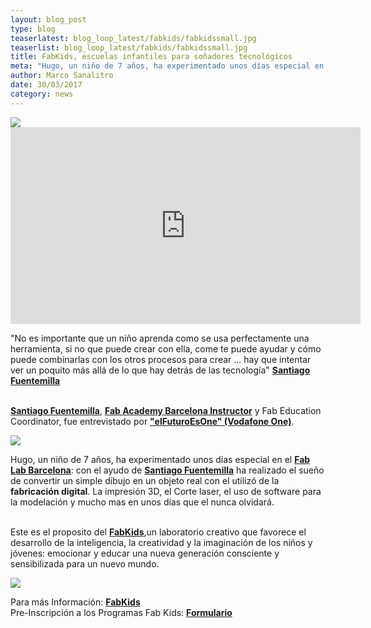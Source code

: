 ```yaml
---
layout: blog_post
type: blog
teaserlatest: blog_loop_latest/fabkids/fabkidssmall.jpg
teaserlist: blog_loop_latest/fabkids/fabkidssmall.jpg
title: FabKids, escuelas infantiles para soñadores tecnológicos 
meta: "Hugo, un niño de 7 años, ha experimentado unos días especial en el Fab Lab Barcelona: con el ayudo de Santiago Fuentemilla, Fab Academy Barcelona Instructor y Fab Education Coordinator, ha realizado el sueño de convertir un simple dibujo en un objeto real con el utilizó de la fabricación digital. "
author: Marco Sanalitro
date: 30/03/2017 
category: news
---
```

<img src= "http://www.fablabbcn.org/img/blog/blog_loop_latest/sitgesnext/sitgesnext1.jpg" align="middle"> 
<br>


<iframe width="560" height="315" src="https://www.youtube.com/embed/TsOIpKj7dRE" frameborder="0" allowfullscreen></iframe>
<br>

"No es importante que un niño aprenda como se usa perfectamente una herramienta, si no que puede crear con ella, come te puede ayudar y cómo puede combinarlas con los otros procesos para crear ... hay que intentar ver un poquito más allá de lo que hay detrás de las tecnología" <strong><a href="https://fablabbcn.org/about_us.html">Santiago Fuentemilla</a></strong><br><br>

<strong><a href="https://fablabbcn.org/about_us.html">Santiago Fuentemilla</a></strong>, <strong><a href="https://fablabbcn.org/about_us.html">Fab Academy Barcelona Instructor</a></strong> y Fab Education Coordinator, fue entrevistado por <strong><a href="https://www.youtube.com/channel/UC_PZITA0uBZRC5E1fCrBVXQ">"elFuturoEsOne" (Vodafone One)</a></strong>.<br>

<img src= "http://www.fablabbcn.org/img/blog/blog_loop_latest/fabkids/fabkids1.jpg" align="middle"> 
<br>

Hugo, un niño de 7 años, ha experimentado unos días especial en el <strong><a href="http://fablabbcn.org/">Fab Lab Barcelona</a></strong>: con el ayudo de <strong><a href="https://fablabbcn.org/about_us.html">Santiago Fuentemilla</a></strong> ha realizado el sueño de convertir un simple dibujo en un objeto real con el utilizó de la <strong>fabricación digital</strong>.
La impresión 3D, el Corte laser, el uso de software para la modelación y mucho mas en unos días que el nunca olvidará.<br><br>

Este es el proposito del <strong><a href="https://www.facebook.com/fabkidsbcn/?fref=ts">FabKids</a></strong>,un laboratorio creativo que favorece el desarrollo de la inteligencia, la creatividad y la imaginación de los niños y jóvenes: emocionar y educar una nueva generación consciente y sensibilizada para un nuevo mundo.<br>

<img src= "http://www.fablabbcn.org/img/blog/blog_loop_latest/fabkids/fabkids2.jpg" align="middle"> 
<br>

Para más Información: <strong><a href="http://kids.fablabbcn.org/">FabKids</a></strong><br>
Pre-Inscripción a los Programas Fab Kids: <strong><a href="https://docs.google.com/forms/d/e/1FAIpQLSfkKPqHDtUESpk3iPvJwu8TmU3Iaj35yf5iiKWYW5uzIBPrJQ/viewform">Formulario</a></strong><br>




